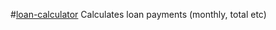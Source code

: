 #[loan-calculator](https://shaxxxboz.github.io/loan-calculator/index.html)
Calculates loan payments (monthly, total etc)
